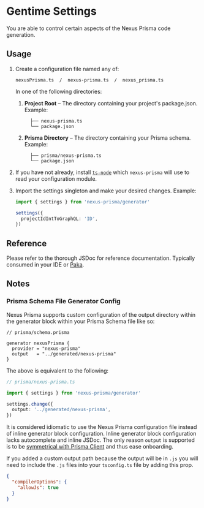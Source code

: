 # Gentime Settings

You are able to control certain aspects of the Nexus Prisma code generation.

## Usage

1. Create a configuration file named any of:

   ```
   nexusPrisma.ts  /  nexus-prisma.ts  /  nexus_prisma.ts
   ```

   In one of the following directories:

   1. **Project Root** – The directory containing your project's package.json. Example:

      ```
        ├── nexus-prisma.ts
        └── package.json
      ```

   2. **Prisma Directory** – The directory containing your Prisma schema. Example:

      ```
        ├── prisma/nexus-prisma.ts
        └── package.json
      ```

2. If you have not already, install [`ts-node`](https://github.com/TypeStrong/ts-node) which `nexus-prisma` will use to read your configuration module.

3. Import the settings singleton and make your desired changes. Example:

   ```ts
   import { settings } from 'nexus-prisma/generator'

   settings({
     projectIdIntToGraphQL: 'ID',
   })
   ```

## Reference

Please refer to the thorough JSDoc for reference documentation. Typically consumed in your IDE or [Paka](https://paka.dev/npm/nexus-prisma).

## Notes

### Prisma Schema File Generator Config

Nexus Prisma supports custom configuration of the output directory within the generator block within your Prisma Schema file like so:

```
// prisma/schema.prisma

generator nexusPrisma {
  provider = "nexus-prisma"
  output   = "../generated/nexus-prisma"
}
```

The above is equivalent to the following:

```ts
// prisma/nexus-prisma.ts

import { settings } from 'nexus-prisma/generator'

settings.change({
  output: '../generated/nexus-prisma',
})
```

It is considered idiomatic to use the Nexus Prisma configuration file instead of inline generator block configuration. Inline generator block configuration lacks autocomplete and inline JSDoc. The only reason `output` is supported is to be [symmetrical with Prisma Client](https://www.prisma.io/docs/concepts/components/prisma-client/working-with-prismaclient/generating-prisma-client#the-location-of-prisma-client) and thus ease onboarding.

If you added a custom output path because the output will be in `.js` you will need to include the `.js` files into your `tsconfig.ts` file by adding this prop.

```json
{
  "compilerOptions": {
    "allowJs": true
  }
}
```
